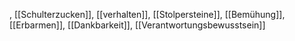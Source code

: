 , [[Schulterzucken]], [[verhalten]], [[Stolpersteine]], [[Bemühung]], [[Erbarmen]], [[Dankbarkeit]], [[Verantwortungsbewusstsein]]